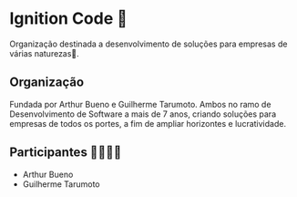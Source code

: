 # Ignition Code 🌟
Organização destinada a desenvolvimento de soluções para empresas de várias naturezas🚀.

## Organização
Fundada por Arthur Bueno e Guilherme Tarumoto. Ambos no ramo de Desenvolvimento de Software a mais de 7 anos, criando soluções para empresas de todos os portes, a fim de ampliar horizontes e lucratividade.

## Participantes 🙋‍♀️🙋‍♂️
- Arthur Bueno 
- Guilherme Tarumoto
